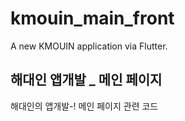 # kmouin_main_front

A new KMOUIN application via Flutter.

## 해대인 앱개발 _ 메인 페이지

해대인의 앱개발-! 메인 페이지 관련 코드


